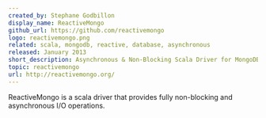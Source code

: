 ```yaml
---
created_by: Stephane Godbillon
display_name: ReactiveMongo
github_url: https://github.com/reactivemongo
logo: reactivemongo.png
related: scala, mongodb, reactive, database, asynchronous
released: January 2013
short_description: Asynchronous & Non-Blocking Scala Driver for MongoDB
topic: reactivemongo
url: http://reactivemongo.org/
---
```

ReactiveMongo is a scala driver that provides fully non-blocking and asynchronous I/O operations.
